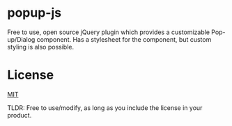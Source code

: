 # popup-js
Free to use, open source jQuery plugin which provides a customizable Pop-up/Dialog component. Has a stylesheet for the component, but custom styling is also possible.

# License
<p><a href="https://github.com/filipdutescu/popup-js/blob/master/LICENSE">MIT</a></p>
TLDR: Free to use/modify, as long as you include the license in your product.
